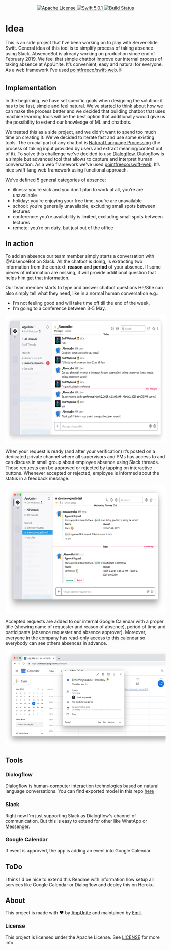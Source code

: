 <p align="center">
    <a href="LICENSE">
        <img src="http://img.shields.io/badge/license-Apache-brightgreen.svg" alt="Apache License">
    </a>
    <a href="https://swift.org">
        <img src="http://img.shields.io/badge/swift-5.0.1-brightgreen.svg" alt="Swift 5.0.1">
    </a>
    <a href="https://travis-ci.org/appunite/absence-bot">
        <img src="https://travis-ci.org/appunite/absence-bot.svg?branch=master" alt="Build Status">
    </a>
</p>

# Idea

This is an side project that I've been working on to play with Server-Side Swift. General idea of this tool is to simplify process of taking absence using Slack.
AbsenceBot is already working on production since end of February 2019. We feel that simple chatbot improve our internal process of taking absence at AppUnite. It’s convenient, easy and natural for everyone. As a web framework I've used [pointfreeco/swift-web](https://github.com/pointfreeco/swift-web).✌

## Implementation

In the beginning, we have set specific goals when designing the solution: it has to be fast, simple and feel natural. We’ve started to think about how we can make the process better and we decided that building chatbot that uses machine learning tools will be the best option that additionally would give us the possibility to extend our knowledge of ML and chatbots.

We treated this as a side project, and we didn't want to spend too much time on creating it. We've decided to iterate fast and use some existing tools. The crucial part of any chatbot is [Natural Language Processing](https://en.wikipedia.org/wiki/Natural_language_processing) (the process of  taking input provided by users and extract meaning/context out of it). To solve this challenge we’ve decided to use [Dialogflow](https://dialogflow.com). Dialogflow is a simple but advanced tool that allows to capture and interpret human conversation. As a web framework we've used [pointfreeco/swift-web](https://github.com/pointfreeco/swift-web). It’s nice swift-lang web framework using functional approach.

We’ve defined 5 general categories of absence:
* illness: you’re sick and you don’t plan to work at all, you’re are unavailable 
* holiday: you’re enjoying your free time, you’re are unavailable
* school: you’re generally unavailable, excluding small spots between lectures
* conference: you’re availability is limited, excluding small spots between lectures
* remote: you’re on duty, but just out of the office

## In action 

To add an absence our team member simply starts a conversation with @AbsenceBot on Slack. All the chatbot is doing, is extracting two information from the context: **reason** and **period** of your absence. If some pieces of information are missing, it will provide additional question that helps him get that information. 

Our team member starts to type and answer chatbot questions He/She can also simply tell what they need, like in a normal human conversation e.g.:

* I’m not feeling good and will take time off till the end of the week,
* I’m going to a conference between 3-5 May.

<img src=".images/screen1.png" height="400" alt="Screenshot"/>

When your request is ready (and after your verification) it’s posted on a dedicated private channel where all supervisors and PMs has access to and can discuss in small group about employee absence using Slack threads. Those requests can be approved or rejected by tapping on interactive buttons. Whenever accepted or rejected, employee is informed about the status in a feedback message.

<img src=".images/screen2.png" height="400" alt="Screenshot"/>

Accepted requests are added to our internal Google Calendar with a proper title (showing name of requester and reason of absence), period of time and participants (absence requester and absence approver). Moreover, everyone in the company has read-only access to this calendar so everybody can see others absences in advance.

<img src=".images/screen4.png" height="300" alt="Screenshot"/>

## Tools 

### Dialogflow

Dialogflow is human–computer interaction technologies based on natural language conversations.
You can find exported model in this repo [here](./Dialogflow.zip)

### Slack

Right now I'm just supporting Slack as Dialogflow's channel of communication. But this is easy to extend for other like WhatApp or Messenger.

### Google Calendar

If event is approved, the app is adding an event into Google Calendar.

## ToDo

I think I'd be nice to extend this Readme with information how setup all services like Google Calendar or Dialogflow and deploy this on Heroku.

## About

This project is made with ❤️ by [AppUnite](https://appunite.com) and maintained by [Emil](http://github.com/emilwojtaszek/).

### License

This project is licensed under the Apache License. See [LICENSE](LICENSE) for more info.
